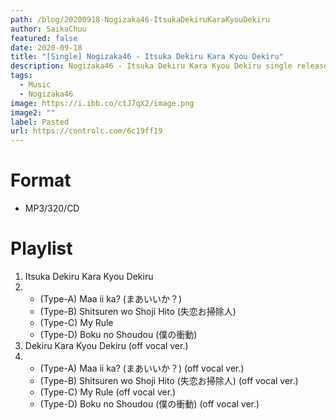 ```yaml
---
path: /blog/20200918-Nogizaka46-ItsukaDekiruKaraKyouDekiru
author: SaikaChuu
featured: false
date: 2020-09-18
title: "[Single] Nogizaka46 - Itsuka Dekiru Kara Kyou Dekiru"
description: Nogizaka46 - Itsuka Dekiru Kara Kyou Dekiru single released. Recommended Music!
tags:
  - Music
  - Nogizaka46
image: https://i.ibb.co/ctJ7qX2/image.png
image2: ""
label: Pasted
url: https://controlc.com/6c19ff19
---
```


# Format

- MP3/320/CD

# Playlist

1. Itsuka Dekiru Kara Kyou Dekiru
2. - (Type-A) Maa ii ka? (まあいいか？)
   - (Type-B) Shitsuren wo Shoji Hito (失恋お掃除人)
   - (Type-C) My Rule
   - (Type-D) Boku no Shoudou (僕の衝動)
3. Dekiru Kara Kyou Dekiru (off vocal ver.)
4. - (Type-A) Maa ii ka? (まあいいか？) (off vocal ver.)
   - (Type-B) Shitsuren wo Shoji Hito (失恋お掃除人) (off vocal ver.)
   - (Type-C) My Rule (off vocal ver.)
   - (Type-D) Boku no Shoudou (僕の衝動) (off vocal ver.)
